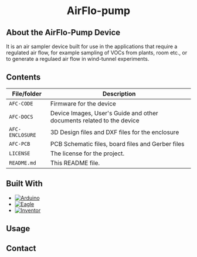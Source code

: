 <h1 align="center">AirFlo-pump</h1>

## About the  AirFlo-Pump Device
It is an air sampler device built for use in the applications that require a regulated air flow, for example sampling of VOCs from plants, room etc., or to generate a regulaed air flow in wind-tunnel experiments.

## Contents
<!---List file contents of the project, in table.--->

| File/folder | Description |
|-------------|-------------|
| `AFC-CODE`       | Firmware for the device |
| `AFC-DOCS`       | Device Images, User's Guide and other documents related to the device|
| `AFC-ENCLOSURE`        | 3D Design files and DXF files for the enclosure |
| `AFC-PCB`         | PCB Schematic files, board files and Gerber files |
| `LICENSE`   | The license for the project. |
| `README.md` | This README file. |

## Built With
* [![Arduino][Arduino-l]][Arduino-url]
* [![Eagle][Eagle-l]][Eagle-url]
* [![Inventor][Inventor-l]][Inventor-url]

## Usage


## Contact 



<!-- MARKDOWN LINKS & IMAGES -->
<!-- https://www.markdownguide.org/basic-syntax/#reference-style-links -->

[Arduino-l]: https://img.shields.io/badge/arduino-00878F?style=for-the-badge&logo=arduino&logoColor=white
[Arduino-url]: https://www.arduino.cc/
[Eagle-l]: https://img.shields.io/badge/Autodesk_Eagle-000000?style=for-the-badge&logo=autodesk&logoColor=white
[Eagle-url]: https://www.autodesk.in/products/eagle/overview
[Inventor-l]: https://img.shields.io/badge/Autodesk_Inventor-000000?style=for-the-badge&logo=autodesk&logoColor=white
[Inventor-url]: https://www.autodesk.in/products/inventor/overview
